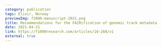 ```yaml
---
category: publication 
tags: Elixir, Norway
previewImg: f1000-manuscript-2021.png
title: Recommendations for the FAIRification of genomic track metadata
date: 2021-04-21
link: https://f1000research.com/articles/10-268/v1
external: true
---
```

